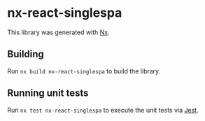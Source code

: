 # nx-react-singlespa

This library was generated with [Nx](https://nx.dev).

## Building

Run `nx build nx-react-singlespa` to build the library.

## Running unit tests

Run `nx test nx-react-singlespa` to execute the unit tests via [Jest](https://jestjs.io).

